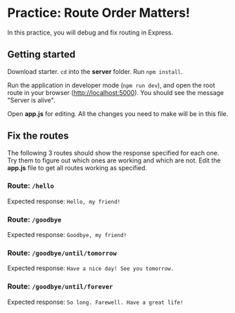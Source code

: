 # Practice: Route Order Matters!

In this practice, you will debug and fix routing in Express.

## Getting started

Download starter. `cd` into the __server__ folder. Run `npm install`.

Run the application in developer mode (`npm run dev`), and open the root route
in your browser ([http://localhost:5000]). You should see the message "Server 
is alive".

Open __app.js__ for editing. All the changes you need to make will be in this 
file.

## Fix the routes

The following 3 routes should show the response specified for each one. Try
them to figure out which ones are working and which are not. Edit the __app.js__
file to get all routes working as specified.

### Route: `/hello`

Expected response: `Hello, my friend!`

### Route: `/goodbye`

Expected response: `Goodbye, my friend!`

### Route: `/goodbye/until/tomorrow`

Expected response: `Have a nice day! See you tomorrow.`

### Route: `/goodbye/until/forever`

Expected response: `So long. Farewell. Have a great life!`



[http://localhost:5000]: http://localhost:5000
